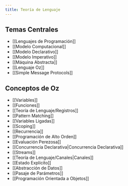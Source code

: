 ```yaml
---
title: Teoría de Lenguaje
---
```


## Temas Centrales

- [[Lenguajes de Programación]]
- [[Modelo Computacional]]
- [[Modelo Declarativo]]
- [[Modelo Imperativo]]
- [[Máquina Abstracta]]
- [[Lenguaje Oz]]
- [[Simple Message Protocols]]

## Conceptos de Oz

- [[Variables]]
- [[Funciones]]
- [[Teoría de Lenguaje/Registros]]
- [[Pattern Matching]]
- [[Variables Ligadas]]
- [[Scoping]]
- [[Recurrencia]]
- [[Programación de Alto Orden]]
- [[Evaluación Perezosa]]
- [[Concurrencia Declarativa|Concurrencia Declarativa]]
- [[Streams]]
- [[Teoría de Lenguaje/Canales|Canales]]
- [[Estado Explícito]]
- [[Abstracción de Datos]]
- [[Pasaje de Parámetros]]
- [[Programación Orientada a Objetos]]
